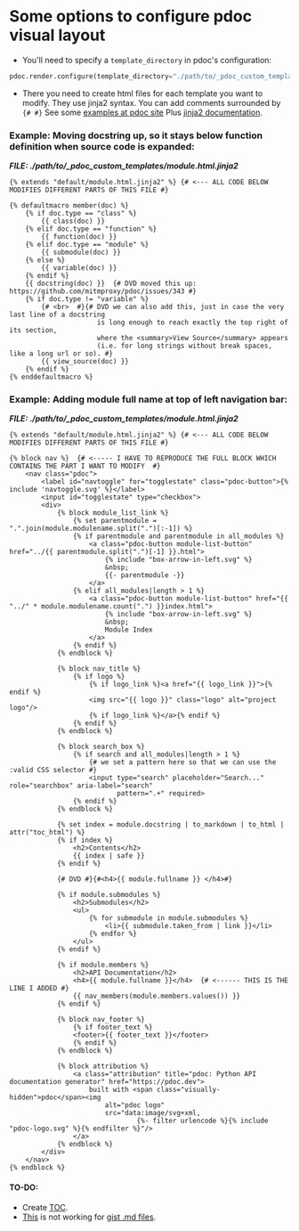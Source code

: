 # Some options to configure pdoc visual layout
- You'll need to specify a `template_directory` in pdoc's configuration:
```python
pdoc.render.configure(template_directory="./path/to/_pdoc_custom_templates")
```
- There you need to create html files for each template you want to modify. 
They use jinja2 syntax. You can add comments surrounded by `{# #}`
See some [examples at pdoc site](https://github.com/mitmproxy/pdoc/blob/main/examples/custom-template/module.html.jinja2)
Plus [jinja2 documentation](https://jinja.palletsprojects.com/en/3.0.x/templates/#child-template).

### Example: Moving docstring up, so it stays below function definition when source code is expanded:

_**FILE: ./path/to/_pdoc_custom_templates/module.html.jinja2**_
```jinja2
{% extends "default/module.html.jinja2" %} {# <--- ALL CODE BELOW MODIFIES DIFFERENT PARTS OF THIS FILE #}

{% defaultmacro member(doc) %}
    {% if doc.type == "class" %}
        {{ class(doc) }}
    {% elif doc.type == "function" %}
        {{ function(doc) }}
    {% elif doc.type == "module" %}
        {{ submodule(doc) }}
    {% else %}
        {{ variable(doc) }}
    {% endif %}
    {{ docstring(doc) }}  {# DVD moved this up: https://github.com/mitmproxy/pdoc/issues/343 #}
    {% if doc.type != "variable" %}
        {# <br>  #}{# DVD we can also add this, just in case the very last line of a docstring 
                      is long enough to reach exactly the top right of its section, 
                      where the <summary>View Source</summary> appears 
                      (i.e. for long strings without break spaces, like a long url or so). #}
        {{ view_source(doc) }}
    {% endif %}
{% enddefaultmacro %}
```


### Example: Adding module full name at top of left navigation bar:

_**FILE: ./path/to/_pdoc_custom_templates/module.html.jinja2**_
```jinja2
{% extends "default/module.html.jinja2" %} {# <--- ALL CODE BELOW MODIFIES DIFFERENT PARTS OF THIS FILE #}

{% block nav %}  {# <----- I HAVE TO REPRODUCE THE FULL BLOCK WHICH CONTAINS THE PART I WANT TO MODIFY  #}
    <nav class="pdoc">
        <label id="navtoggle" for="togglestate" class="pdoc-button">{% include 'navtoggle.svg' %}</label>
        <input id="togglestate" type="checkbox">
        <div>
            {% block module_list_link %}
                {% set parentmodule = ".".join(module.modulename.split(".")[:-1]) %}
                {% if parentmodule and parentmodule in all_modules %}
                    <a class="pdoc-button module-list-button" href="../{{ parentmodule.split(".")[-1] }}.html">
                        {% include "box-arrow-in-left.svg" %}
                        &nbsp;
                        {{- parentmodule -}}
                    </a>
                {% elif all_modules|length > 1 %}
                    <a class="pdoc-button module-list-button" href="{{ "../" * module.modulename.count(".") }}index.html">
                        {% include "box-arrow-in-left.svg" %}
                        &nbsp;
                        Module Index
                    </a>
                {% endif %}
            {% endblock %}

            {% block nav_title %}
                {% if logo %}
                    {% if logo_link %}<a href="{{ logo_link }}">{% endif %}
                    <img src="{{ logo }}" class="logo" alt="project logo"/>
                    {% if logo_link %}</a>{% endif %}
                {% endif %}
            {% endblock %}

            {% block search_box %}
                {% if search and all_modules|length > 1 %}
                    {# we set a pattern here so that we can use the :valid CSS selector #}
                    <input type="search" placeholder="Search..." role="searchbox" aria-label="search"
                           pattern=".+" required>
                {% endif %}
            {% endblock %}

            {% set index = module.docstring | to_markdown | to_html | attr("toc_html") %}
            {% if index %}
                <h2>Contents</h2>
                {{ index | safe }}
            {% endif %}

            {# DVD #}{#<h4>{{ module.fullname }} </h4>#}

            {% if module.submodules %}
                <h2>Submodules</h2>
                <ul>
                    {% for submodule in module.submodules %}
                        <li>{{ submodule.taken_from | link }}</li>
                    {% endfor %}
                </ul>
            {% endif %}

            {% if module.members %}
                <h2>API Documentation</h2>
                <h4>{{ module.fullname }}</h4>  {# <------ THIS IS THE LINE I ADDED #}
                {{ nav_members(module.members.values()) }}
            {% endif %}

            {% block nav_footer %}
                {% if footer_text %}
                <footer>{{ footer_text }}</footer>
                {% endif %}
            {% endblock %}

            {% block attribution %}
                <a class="attribution" title="pdoc: Python API documentation generator" href="https://pdoc.dev">
                    built with <span class="visually-hidden">pdoc</span><img
                        alt="pdoc logo"
                        src="data:image/svg+xml,
                                {%- filter urlencode %}{% include "pdoc-logo.svg" %}{% endfilter %}"/>
                </a>
            {% endblock %}
        </div>
    </nav>
{% endblock %}
```
#### TO-DO:
- Create [TOC](https://stackoverflow.com/questions/18244417/how-do-i-create-some-kind-of-table-of-content-in-github-wiki/66824119#66824119).
- [This](https://github.blog/changelog/2021-04-13-table-of-contents-support-in-markdown-files/) is not working for [gist .md files](https://gist.github.com/jonschlinkert/ac5d8122bfaaa394f896).
